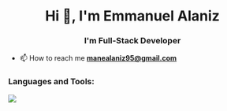 <h1 align="center">Hi 👋, I'm Emmanuel Alaniz</h1>
<h3 align="center">I'm Full-Stack Developer</h3>

- 📫 How to reach me **manealaniz95@gmail.com**


<h3 align="left">Languages and Tools:</h3>
<p align="left">
  <a href="https://skillicons.dev">
    <img src="https://skillicons.dev/icons?i=html,css,js,typescript,vue,nuxt,react,next,astro,sass,tailwindcss,bootstrap,nodejs,nestjs,mysql,postgresql,mongodb,firebase,git,github,docker,aws,vite,jest&perline=12" />
  </a>
</p>
